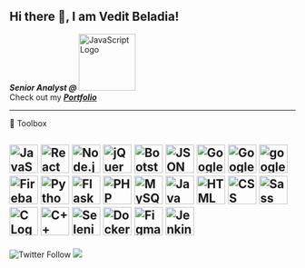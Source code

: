 ## Hi there 👋, I am Vedit Beladia!

**_Senior Analyst @_** <img src="https://cdn.worldvectorlogo.com/logos/ernst-young-building-a-better-working-world.svg" alt="JavaScript Logo" width="100" height="100"/>\
Check out my **<a href="https://vedit-beladia.web.app">*Portfolio*</a>**

--- 

🧰 Toolbox

<img src="https://cdn.worldvectorlogo.com/logos/logo-javascript.svg" alt="JavaScript Logo" width="50" height="50"/> <img src="https://cdn.worldvectorlogo.com/logos/react-2.svg" alt="React Logo" width="50" height="50"/> <img src="https://cdn.worldvectorlogo.com/logos/nodejs-icon.svg" alt="Node.js Logo" width="50" height="50"/> <img src="https://cdn.worldvectorlogo.com/logos/jquery-2.svg" alt="jQuery Logo" width="50" height="50"/> <img src="https://cdn.worldvectorlogo.com/logos/bootstrap-5-1.svg" alt="Bootstrap Logo" width="50" height="50"/> <img src="https://cdn.worldvectorlogo.com/logos/json.svg" alt="JSON Logo" width="50" height="50"/> <img src="https://cdn.worldvectorlogo.com/logos/google-cloud-1.svg" alt="Google Cloud Logo" width="50" height="50"/> <img src="https://cdn.worldvectorlogo.com/logos/google-bigquery-logo-1.svg" alt="Google BigQuery Logo" width="50" height="50"/> <img src="https://cdn.worldvectorlogo.com/logos/google-analytics-4.svg" alt="google-analytics" width="50" height="50"/> <img src="https://cdn.worldvectorlogo.com/logos/firebase-1.svg" alt="Firebase Logo" width="50" height="50"/> <img src="https://cdn.worldvectorlogo.com/logos/python-5.svg" alt="Python Logo" width="50" height="50"/> <img src="https://cdn.worldvectorlogo.com/logos/flask.svg" alt="Flask Logo" width="50" height="50"/> <img src="https://upload.wikimedia.org/wikipedia/commons/2/27/PHP-logo.svg" alt="PHP Logo" width="50" height="50"/> <img src="https://cdn.worldvectorlogo.com/logos/mysql-3.svg" alt="MySQL Logo" width="50" height="50"/> <img src="https://cdn.worldvectorlogo.com/logos/java-4.svg" alt="Java Logo" width="50" height="50"/> <img src="https://cdn.worldvectorlogo.com/logos/html-1.svg" alt="HTML Logo" width="50" height="50"/> <img src="https://cdn.worldvectorlogo.com/logos/css-3.svg" alt="CSS Logo" width="50" height="50"/> <img src="https://cdn.worldvectorlogo.com/logos/sass-1.svg" alt="Sass Logo" width="50" height="50"/> <img src="https://cdn.worldvectorlogo.com/logos/c-1.svg" alt="C Logo" width="50" height="50"/> <img src="https://cdn.worldvectorlogo.com/logos/c.svg" alt="C++ Logo" width="50" height="50"/> <img src="https://cdn.worldvectorlogo.com/logos/selenium-1.svg" alt="Selenium Logo" width="50" height="50"/> <img src="https://cdn.worldvectorlogo.com/logos/docker-4.svg" alt="Docker Logo" width="50" height="50"/> <img src="https://cdn.worldvectorlogo.com/logos/figma-5.svg" alt="Figma Logo" width="50" height="50"/> <img src="https://cdn.worldvectorlogo.com/logos/jenkins-1.svg" alt="Jenkins Logo" width="50" height="50"/>
---
![Twitter Follow](https://img.shields.io/twitter/follow/Vedit2002?style=social)
[![](https://visitcount.itsvg.in/api?id=v3dit&label=Profile%20Views&icon=2&pretty=false)](https://visitcount.itsvg.in)

<!--
**v3dit/v3dit** is a ✨ _special_ ✨ repository because its `README.md` (this file) appears on your GitHub profile.

Here are some ideas to get you started:

- 🔭 I’m currently working on ...
- 🌱 I’m currently learning ...
- 👯 I’m looking to collaborate on ...
- 🤔 I’m looking for help with ...
- 💬 Ask me about ...
- 📫 How to reach me: ...
- 😄 Pronouns: ...
- ⚡ Fun fact: ...
-->

